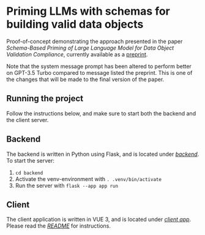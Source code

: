 # Priming LLMs with schemas for building valid data objects

Proof-of-concept demonstrating the approach presented in the paper *Schema-Based Priming of Large Language Model for Data Object Validation
Compliance*, currently available as a [preprint](https://papers.ssrn.com/sol3/papers.cfm?abstract_id=4453361).

Note that the system message prompt has been altered to perform better on GPT-3.5 Turbo compared to message listed the preprint. This is one of the changes that will be made to the final version of the paper.

## Running the project
Follow the instructions below, and make sure to start both the backend and the client server.

## Backend
The backend is written in Python using Flask, and is located under *[backend](backend/)*. To start the server:

1. `cd backend`
2. Activate the venv-environment with `. .venv/bin/activate`
3. Run the server with `flask --app app run`

## Client
The client application is written in VUE 3, and is located under
*[client app](client-app/)*. Please read the *[README](client-app/README.md)*
for instructions.
